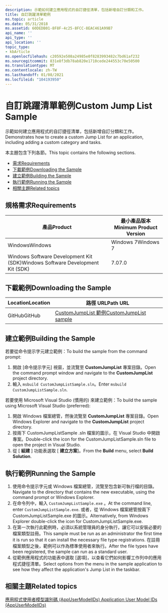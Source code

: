 ```yaml
---
description: 示範如何建立應用程式的自訂捷徑清單，包括新增自訂分類和工作。
title: 自訂跳躍清單範例
ms.topic: article
ms.date: 05/31/2018
ms.assetid: 60DEDB01-8F8F-4c25-8FCC-8EAC461A99B7
api_name: ''
api_type: ''
api_location: ''
topic_type:
- kbArticle
ms.openlocfilehash: c20592e508a24985e0f8283993482c7bd61af232
ms.sourcegitcommit: 831e8f3db78ab820e1710cede244553c70e50500
ms.translationtype: MT
ms.contentlocale: zh-TW
ms.lasthandoff: 01/08/2021
ms.locfileid: "104193950"
---
```

# <a name="custom-jump-list-sample"></a><span data-ttu-id="f530a-103">自訂跳躍清單範例</span><span class="sxs-lookup"><span data-stu-id="f530a-103">Custom Jump List Sample</span></span>

<span data-ttu-id="f530a-104">示範如何建立應用程式的自訂捷徑清單，包括新增自訂分類和工作。</span><span class="sxs-lookup"><span data-stu-id="f530a-104">Demonstrates how to create a custom Jump List for an application, including adding a custom category and tasks.</span></span>

<span data-ttu-id="f530a-105">本主題包含下列各節。</span><span class="sxs-lookup"><span data-stu-id="f530a-105">This topic contains the following sections.</span></span>

-   [<span data-ttu-id="f530a-106">需求</span><span class="sxs-lookup"><span data-stu-id="f530a-106">Requirements</span></span>](#requirements)
-   [<span data-ttu-id="f530a-107">下載範例</span><span class="sxs-lookup"><span data-stu-id="f530a-107">Downloading the Sample</span></span>](#downloading-the-sample)
-   [<span data-ttu-id="f530a-108">建立範例</span><span class="sxs-lookup"><span data-stu-id="f530a-108">Building the Sample</span></span>](#building-the-sample)
-   [<span data-ttu-id="f530a-109">執行範例</span><span class="sxs-lookup"><span data-stu-id="f530a-109">Running the Sample</span></span>](#running-the-sample)
-   [<span data-ttu-id="f530a-110">相關主題</span><span class="sxs-lookup"><span data-stu-id="f530a-110">Related topics</span></span>](#related-topics)

## <a name="requirements"></a><span data-ttu-id="f530a-111">規格需求</span><span class="sxs-lookup"><span data-stu-id="f530a-111">Requirements</span></span>



| <span data-ttu-id="f530a-112">產品</span><span class="sxs-lookup"><span data-stu-id="f530a-112">Product</span></span>                                | <span data-ttu-id="f530a-113">最小產品版本</span><span class="sxs-lookup"><span data-stu-id="f530a-113">Minimum Product Version</span></span> |
|----------------------------------------|-------------------------|
| <span data-ttu-id="f530a-114">Windows</span><span class="sxs-lookup"><span data-stu-id="f530a-114">Windows</span></span>                                | <span data-ttu-id="f530a-115">Windows 7</span><span class="sxs-lookup"><span data-stu-id="f530a-115">Windows 7</span></span>               |
| <span data-ttu-id="f530a-116">Windows Software Development Kit (SDK)</span><span class="sxs-lookup"><span data-stu-id="f530a-116">Windows Software Development Kit (SDK)</span></span> | <span data-ttu-id="f530a-117">7.0</span><span class="sxs-lookup"><span data-stu-id="f530a-117">7.0</span></span>                     |



 

## <a name="downloading-the-sample"></a><span data-ttu-id="f530a-118">下載範例</span><span class="sxs-lookup"><span data-stu-id="f530a-118">Downloading the Sample</span></span>

| <span data-ttu-id="f530a-119">Location</span><span class="sxs-lookup"><span data-stu-id="f530a-119">Location</span></span>      | <span data-ttu-id="f530a-120">路徑 URL</span><span class="sxs-lookup"><span data-stu-id="f530a-120">Path URL</span></span>                                                                                             |
|---------------|------------------------------------------------------------------------------------------------------|
| <span data-ttu-id="f530a-121">GitHub</span><span class="sxs-lookup"><span data-stu-id="f530a-121">GitHub</span></span>  | [<span data-ttu-id="f530a-122">CustomJumpList 範例</span><span class="sxs-lookup"><span data-stu-id="f530a-122">CustomJumpList sample</span></span>](https://github.com/microsoft/Windows-classic-samples/tree/master/Samples/Win7Samples/winui/shell/appshellintegration/CustomJumpList) |

## <a name="building-the-sample"></a><span data-ttu-id="f530a-123">建立範例</span><span class="sxs-lookup"><span data-stu-id="f530a-123">Building the Sample</span></span>

<span data-ttu-id="f530a-124">若要從命令提示字元建立範例：</span><span class="sxs-lookup"><span data-stu-id="f530a-124">To build the sample from the command prompt:</span></span>

1.  <span data-ttu-id="f530a-125">開啟 [命令提示字元] 視窗，並流覽至 **CustomJumpList** 專案目錄。</span><span class="sxs-lookup"><span data-stu-id="f530a-125">Open the command prompt window and navigate to the **CustomJumpList** project directory.</span></span>
2.  <span data-ttu-id="f530a-126">輸入 `msbuild CustomJumpListSample.sln`。</span><span class="sxs-lookup"><span data-stu-id="f530a-126">Enter `msbuild CustomJumpListSample.sln`.</span></span>

<span data-ttu-id="f530a-127">若要使用 Microsoft Visual Studio (慣用的) 來建立範例：</span><span class="sxs-lookup"><span data-stu-id="f530a-127">To build the sample using Microsoft Visual Studio (preferred):</span></span>

1.  <span data-ttu-id="f530a-128">開啟 Windows 檔案總管，然後流覽至 **CustomJumpList** 專案目錄。</span><span class="sxs-lookup"><span data-stu-id="f530a-128">Open Windows Explorer and navigate to the **CustomJumpList** project directory.</span></span>
2.  <span data-ttu-id="f530a-129">按兩下 CustomJumpListSample .sln 檔案的圖示，在 Visual Studio 中開啟專案。</span><span class="sxs-lookup"><span data-stu-id="f530a-129">Double-click the icon for the CustomJumpListSample.sln file to open the project in Visual Studio.</span></span>
3.  <span data-ttu-id="f530a-130">從 [ **組建** ] 功能表選取 [ **建立方案**]。</span><span class="sxs-lookup"><span data-stu-id="f530a-130">From the **Build** menu, select **Build Solution**.</span></span>

## <a name="running-the-sample"></a><span data-ttu-id="f530a-131">執行範例</span><span class="sxs-lookup"><span data-stu-id="f530a-131">Running the Sample</span></span>

1.  <span data-ttu-id="f530a-132">使用命令提示字元或 Windows 檔案總管，流覽至包含新可執行檔的目錄。</span><span class="sxs-lookup"><span data-stu-id="f530a-132">Navigate to the directory that contains the new executable, using the command prompt or Windows Explorer.</span></span>
2.  <span data-ttu-id="f530a-133">在命令列中，輸入 `CustomJumpListSample.exe` 。</span><span class="sxs-lookup"><span data-stu-id="f530a-133">At the command line, enter `CustomJumpListSample.exe`.</span></span> <span data-ttu-id="f530a-134">或者，從 Windows 檔案總管按兩下 CustomJumpListSample.exe 的圖示。</span><span class="sxs-lookup"><span data-stu-id="f530a-134">Alternatively, from Windows Explorer double-click the icon for CustomJumpListSample.exe.</span></span>
3.  <span data-ttu-id="f530a-135">在第一次執行此範例時，必須以系統管理員的身分執行，讓它可以安裝必要的檔案類型註冊。</span><span class="sxs-lookup"><span data-stu-id="f530a-135">This sample must be run as an administrator the first time it is run so that it can install the necessary file type registrations.</span></span> <span data-ttu-id="f530a-136">在註冊檔案類型之後，範例可以作為標準使用者來執行。</span><span class="sxs-lookup"><span data-stu-id="f530a-136">After the file types have been registered, the sample can run as a standard user.</span></span>
4.  <span data-ttu-id="f530a-137">從範例應用程式的功能表中選取 [選項]，以查看它們如何影響工作列中的應用程式捷徑清單。</span><span class="sxs-lookup"><span data-stu-id="f530a-137">Select options from the menu in the sample application to see how they affect the application's Jump List in the taskbar.</span></span>

## <a name="related-topics"></a><span data-ttu-id="f530a-138">相關主題</span><span class="sxs-lookup"><span data-stu-id="f530a-138">Related topics</span></span>

<dl> <dt>

[<span data-ttu-id="f530a-139">應用程式使用者模型識別碼 (AppUserModelIDs) </span><span class="sxs-lookup"><span data-stu-id="f530a-139">Application User Model IDs (AppUserModelIDs)</span></span>](appids.md)
</dt> </dl>

 

 




